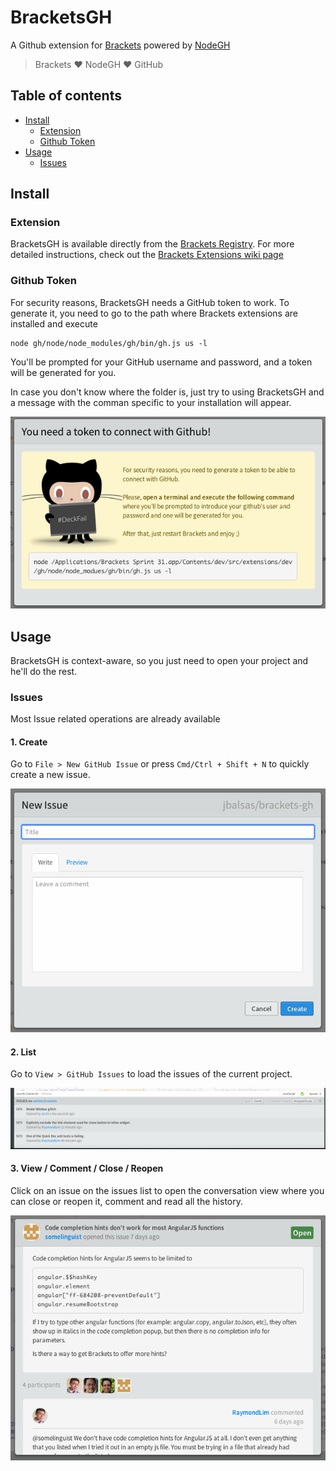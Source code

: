 # BracketsGH

A Github extension for [Brackets](http://brackets.io/) powered by [NodeGH](http://nodegh.io/)

> Brackets ❤ NodeGH ❤ GitHub

## Table of contents

* [Install](#install)
    * [Extension](#extension)
    * [Github Token](#github-token)
* [Usage](#usage)
    * [Issues](#issues)

## Install

### Extension

BracketsGH is available directly from the [Brackets Registry](https://brackets-registry.aboutweb.com/). For more detailed instructions, check out the [Brackets Extensions wiki page](https://github.com/adobe/brackets/wiki/Brackets-Extensions)

### Github Token

For security reasons, BracketsGH needs a GitHub token to work. To generate it, you need to go to the path where Brackets extensions are installed and execute

    node gh/node/node_modules/gh/bin/gh.js us -l

You'll be prompted for your GitHub username and password, and a token will be generated for you.

In case you don't know where the folder is, just try to using BracketsGH and a message with the comman specific to your installation will appear.

![NoToken](help/notoken.png)

## Usage

BracketsGH is context-aware, so you just need to open your project and he'll do the rest.

### Issues

Most Issue related operations are already available

#### 1. Create

Go to `File > New GitHub Issue` or press `Cmd/Ctrl + Shift + N` to quickly create a new issue.

![NoToken](help/newissue.png)

#### 2. List

Go to `View > GitHub Issues` to load the issues of the current project.

![NoToken](help/listissue.png)

#### 3. View / Comment / Close / Reopen

Click on an issue on the issues list to open the conversation view where you can close or reopen it, comment and read all the history.

![NoToken](help/viewissue.png)